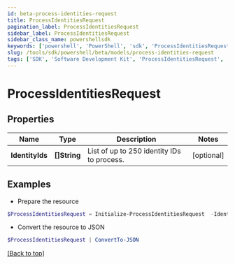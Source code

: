 ```yaml
---
id: beta-process-identities-request
title: ProcessIdentitiesRequest
pagination_label: ProcessIdentitiesRequest
sidebar_label: ProcessIdentitiesRequest
sidebar_class_name: powershellsdk
keywords: ['powershell', 'PowerShell', 'sdk', 'ProcessIdentitiesRequest', 'BetaProcessIdentitiesRequest'] 
slug: /tools/sdk/powershell/beta/models/process-identities-request
tags: ['SDK', 'Software Development Kit', 'ProcessIdentitiesRequest', 'BetaProcessIdentitiesRequest']
---
```



# ProcessIdentitiesRequest

## Properties

Name | Type | Description | Notes
------------ | ------------- | ------------- | -------------
**IdentityIds** | **[]String** | List of up to 250 identity IDs to process. | [optional] 

## Examples

- Prepare the resource
```powershell
$ProcessIdentitiesRequest = Initialize-ProcessIdentitiesRequest  -IdentityIds null
```

- Convert the resource to JSON
```powershell
$ProcessIdentitiesRequest | ConvertTo-JSON
```


[[Back to top]](#) 


